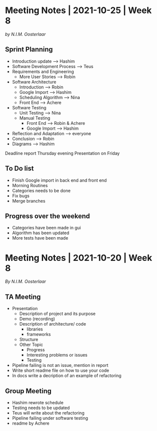 ﻿# Meeting Notes | 2021-10-25 | Week 8
*by N.I.M. Oosterlaar*

## Sprint Planning

- Introduction update --> Hashim
- Software Development Process --> Teus
- Requirements and Engineering
	- More User Stories --> Robin
- Software Architecture
	- Introduction --> Robin
	- Google Import --> Hashim
	- Scheduling Algorithm --> Nina
	- Front End --> Achere
- Software Testing
	- Unit Testing --> Nina
	- Manual Testing
		-  Front End --> Robin & Achere
		- Google Import --> Hashim
- Reflection and Adaptation --> everyone
- Conclusion --> Robin
- Diagrams --> Hashim

Deadline report Thursday evening
Presentation on Friday

## To Do list
- Finish Google import in back end and front end
- Morning Routines
- Categories needs to be done
- Fix bugs
- Merge branches

## Progress over the weekend
- Categories have been made in gui
- Algorithm has been updated
- More tests have been made


# Meeting Notes | 2021-10-20 | Week 8

*By N.I.M. Oosterlaar*

## TA Meeting

 - Presentation
	 - Description of project and its purpose
	 - Demo (recording)
	 - Description of architecture/ code
		 - libraries
		 - frameworks
	 - Structure
	 - Other Topic
		 - Progress
		 - Interesting problems or issues
		 - Testing
- Pipeline failing is not an issue, mention in report
- Write short readme file on how to use your code
- In docs write a decription of an example of refactoring



## Group Meeting

- Hashim rewrote schedule
- Testing needs to be updated
- Teus will write about the refactoring
- Pipeline failing under software testing
- readme by Achere
